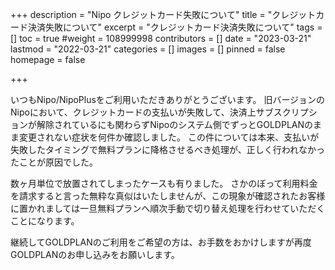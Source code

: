 +++
description = "Nipo クレジットカード失敗について"
title = "クレジットカード決済失敗について"
excerpt = "クレジットカード決済失敗について"
tags = []
toc = true
#weight = 108999998
contributors = []
date = "2023-03-21"
lastmod = "2022-03-21"
categories = []
images = []
pinned = false
homepage = false

+++


いつもNipo/NipoPlusをご利用いただきありがとうございます。
旧バージョンのNipoにおいて、クレジットカードの支払いが失敗して、決済上サブスクリプションが解除されているにも関わらずNipoのシステム側でずっとGOLDPLANのまま変更されない症状を何件か確認しました。
この件については本来、支払いが失敗したタイミングで無料プランに降格させるべき処理が、正しく行われなかったことが原因でした。

数ヶ月単位で放置されてしまったケースも有りました。
さかのぼって利用料金を請求すると言った無粋な真似はいたしませんが、この現象が確認されたお客様に置かれましては一旦無料プランへ順次手動で切り替え処理を行わせていただくことになります。

継続してGOLDPLANのご利用をご希望の方は、お手数をおかけしますが再度GOLDPLANのお申し込みをお願いします。
